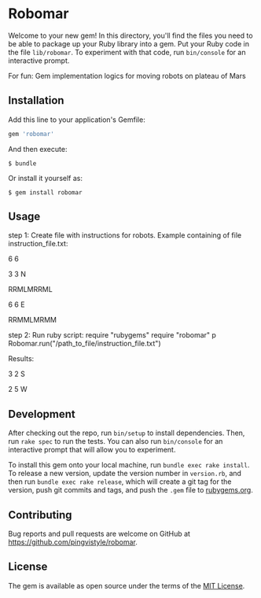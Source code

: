 # Robomar

Welcome to your new gem! In this directory, you'll find the files you need to be able to package up your Ruby library into a gem. Put your Ruby code in the file `lib/robomar`. To experiment with that code, run `bin/console` for an interactive prompt.

For fun: Gem implementation logics for moving robots on plateau of Mars

## Installation

Add this line to your application's Gemfile:

```ruby
gem 'robomar'
```

And then execute:

    $ bundle

Or install it yourself as:

    $ gem install robomar

## Usage

step 1:
Create file with instructions for robots.
Example containing of file instruction_file.txt:

6 6


3 3 N 

RRMLMRRML

6 6 E

RRMMLMRMM

step 2:
Run ruby script:
require "rubygems"
require "robomar"
p Robomar.run("/path_to_file/instruction_file.txt")

Results: 

3 2 S

2 5 W

## Development

After checking out the repo, run `bin/setup` to install dependencies. Then, run `rake spec` to run the tests. You can also run `bin/console` for an interactive prompt that will allow you to experiment.

To install this gem onto your local machine, run `bundle exec rake install`. To release a new version, update the version number in `version.rb`, and then run `bundle exec rake release`, which will create a git tag for the version, push git commits and tags, and push the `.gem` file to [rubygems.org](https://rubygems.org).

## Contributing

Bug reports and pull requests are welcome on GitHub at https://github.com/pingvistyle/robomar.


## License

The gem is available as open source under the terms of the [MIT License](http://opensource.org/licenses/MIT).

